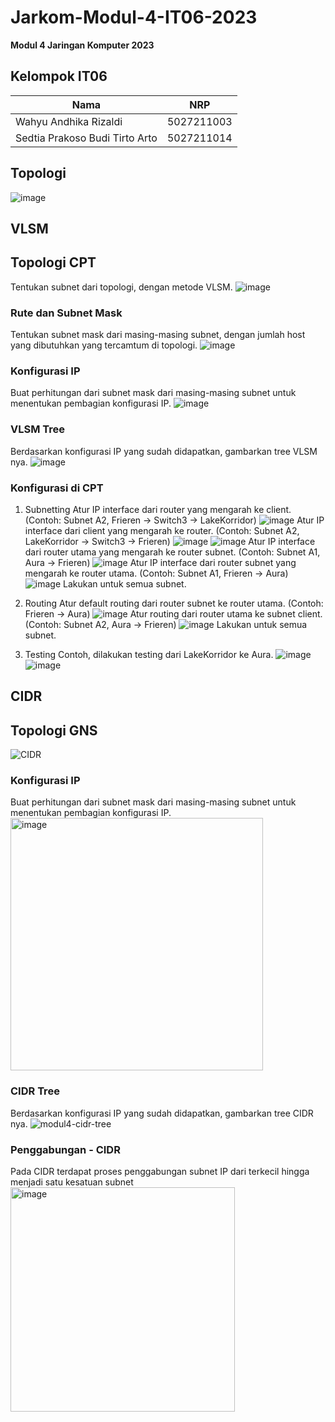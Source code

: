 # Jarkom-Modul-4-IT06-2023
**Modul 4 Jaringan Komputer 2023**

## Kelompok IT06
| Nama | NRP |
|---------------------------|------------|
|Wahyu Andhika Rizaldi | 5027211003 |
|Sedtia Prakoso Budi Tirto Arto | 5027211014 |

## Topologi
![image](https://github.com/wahyuandhikarizaldi/Jarkom-Modul-4-IT06-2023/assets/113814423/ded5c991-1497-4edf-a546-a9f216b1892d)

## VLSM
## Topologi CPT
Tentukan subnet dari topologi, dengan metode VLSM.
![image](https://github.com/wahyuandhikarizaldi/Jarkom-Modul-4-IT06-2023/assets/113814423/705bb670-0093-4462-8dd0-dfffac76f60d)

### Rute dan Subnet Mask
Tentukan subnet mask dari masing-masing subnet, dengan jumlah host yang dibutuhkan yang tercamtum di topologi.
![image](https://github.com/wahyuandhikarizaldi/Jarkom-Modul-4-IT06-2023/assets/113814423/4ea47002-c4cf-41e7-9724-9295d2c92ca9)

### Konfigurasi IP
Buat perhitungan dari subnet mask dari masing-masing subnet untuk menentukan pembagian konfigurasi IP.
![image](https://github.com/wahyuandhikarizaldi/Jarkom-Modul-4-IT06-2023/assets/113814423/4ff04c13-4dac-470e-a79e-88eeab162f7e)

### VLSM Tree
Berdasarkan konfigurasi IP yang sudah didapatkan, gambarkan tree VLSM nya.
![image](https://github.com/wahyuandhikarizaldi/Jarkom-Modul-4-IT06-2023/assets/113814423/2c2c4633-cbdf-4e61-b50b-a6ccfa810ad4)

### Konfigurasi di CPT
1) Subnetting
   Atur IP interface dari router yang mengarah ke client.
   (Contoh: Subnet A2, Frieren -> Switch3 -> LakeKorridor)
   ![image](https://github.com/wahyuandhikarizaldi/Jarkom-Modul-4-IT06-2023/assets/113814423/7ad90ecb-dc50-4411-b954-72d2be9f7adf)
   Atur IP interface dari client yang mengarah ke router.
   (Contoh: Subnet A2, LakeKorridor -> Switch3 -> Frieren)
   ![image](https://github.com/wahyuandhikarizaldi/Jarkom-Modul-4-IT06-2023/assets/113814423/e2b876db-4800-4dbe-9a25-fd50e0f3a2d8)
   ![image](https://github.com/wahyuandhikarizaldi/Jarkom-Modul-4-IT06-2023/assets/113814423/ca91bf8b-12cc-46ad-9c1f-671c2a854944)
   Atur IP interface dari router utama yang mengarah ke router subnet.
   (Contoh: Subnet A1, Aura -> Frieren)
   ![image](https://github.com/wahyuandhikarizaldi/Jarkom-Modul-4-IT06-2023/assets/113814423/320e421c-9c7e-4b2e-a263-126b55154af8)
   Atur IP interface dari router subnet yang mengarah ke router utama.
   (Contoh: Subnet A1, Frieren -> Aura)
   ![image](https://github.com/wahyuandhikarizaldi/Jarkom-Modul-4-IT06-2023/assets/113814423/4b9e023e-b2d4-419c-bd46-a54a76770f7d)
   Lakukan untuk semua subnet.

2) Routing
   Atur default routing dari router subnet ke router utama.
   (Contoh: Frieren -> Aura)
   ![image](https://github.com/wahyuandhikarizaldi/Jarkom-Modul-4-IT06-2023/assets/113814423/0b5f2de4-ee3c-4c90-abff-97485bc67cc2)
   Atur routing dari router utama ke subnet client.
   (Contoh: Subnet A2, Aura -> Frieren)
   ![image](https://github.com/wahyuandhikarizaldi/Jarkom-Modul-4-IT06-2023/assets/113814423/aebab359-1f79-487a-b107-4c50d4e9d572)
   Lakukan untuk semua subnet.

3) Testing
   Contoh, dilakukan testing dari LakeKorridor ke Aura.
   ![image](https://github.com/wahyuandhikarizaldi/Jarkom-Modul-4-IT06-2023/assets/113814423/239f3695-8b1c-4f5b-b6c7-9eed0430662e)
   ![image](https://github.com/wahyuandhikarizaldi/Jarkom-Modul-4-IT06-2023/assets/113814423/0d3c03b5-3294-456a-96cb-18288f92a23e)


## CIDR
## Topologi GNS
![CIDR](https://github.com/wahyuandhikarizaldi/Jarkom-Modul-4-IT06-2023/assets/99130485/bed9d12c-4ccc-4484-b596-f8f726866f59)

### Konfigurasi IP
Buat perhitungan dari subnet mask dari masing-masing subnet untuk menentukan pembagian konfigurasi IP.
<img width="404" alt="image" src="https://github.com/wahyuandhikarizaldi/Jarkom-Modul-4-IT06-2023/assets/99130485/a9492bc3-85e3-4197-ae48-6038a75115fa">

### CIDR Tree
Berdasarkan konfigurasi IP yang sudah didapatkan, gambarkan tree CIDR nya.
![modul4-cidr-tree](https://github.com/wahyuandhikarizaldi/Jarkom-Modul-4-IT06-2023/assets/99130485/2cbf3444-511d-4d73-a418-83dc3c420a73)

### Penggabungan - CIDR
Pada CIDR terdapat proses penggabungan subnet IP dari terkecil hingga menjadi satu kesatuan subnet
<img width="359" alt="image" src="https://github.com/wahyuandhikarizaldi/Jarkom-Modul-4-IT06-2023/assets/99130485/fa9939eb-ed0d-4f91-9084-56c3b721b2fc">










   
